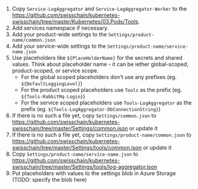 1. Copy `Service-LogAggregator` and `Service-LogAggregator-Worker` to the https://github.com/swisschain/kubernetes-swisschain/tree/master/Kubernetes/03.Pods/Tools. 
2. Add services namespace if necessary.
3. Add your product-wide settings to the `Settings/product-name/common.json`
4. Add your service-wide settings to the `Settings/product-name/service-name.json`
5. Use placeholders like `${PlaceHolderName}` for the secrets and shared values. Think about placeholder name - it can be iether global-scoped, product-scoped,
or service scope.
    * For the global scoped placeholders don't  use any prefixes (eg. `${DefaultLoggingLevel}`)
    * For the product scoped placeholders use `Tools` as the prefix (eg. `${Tools-RabbitMq-Login}`)
    * For the service scoped placeholders use `Tools-LogAggregator` as the prefix (eg. `${Tools-LogAggregator-DbConnectionString}`)
6. If there is no such a file yet, copy `Settings/common.json` to https://github.com/swisschain/kubernetes-swisschain/tree/master/Settings/common.json or update it
7. If there is no such a file yet, copy `Settings/product-name/common.json` to https://github.com/swisschain/kubernetes-swisschain/tree/master/Settings/tools/common.json or update it
8. Copy `Settings/product-name/service-name.json` to https://github.com/swisschain/kubernetes-swisschain/tree/master/Settings/tools/log-aggregator.json
5. Put placeholders with values to the settings blob in Azure Storage (TODO: specify the blob here)